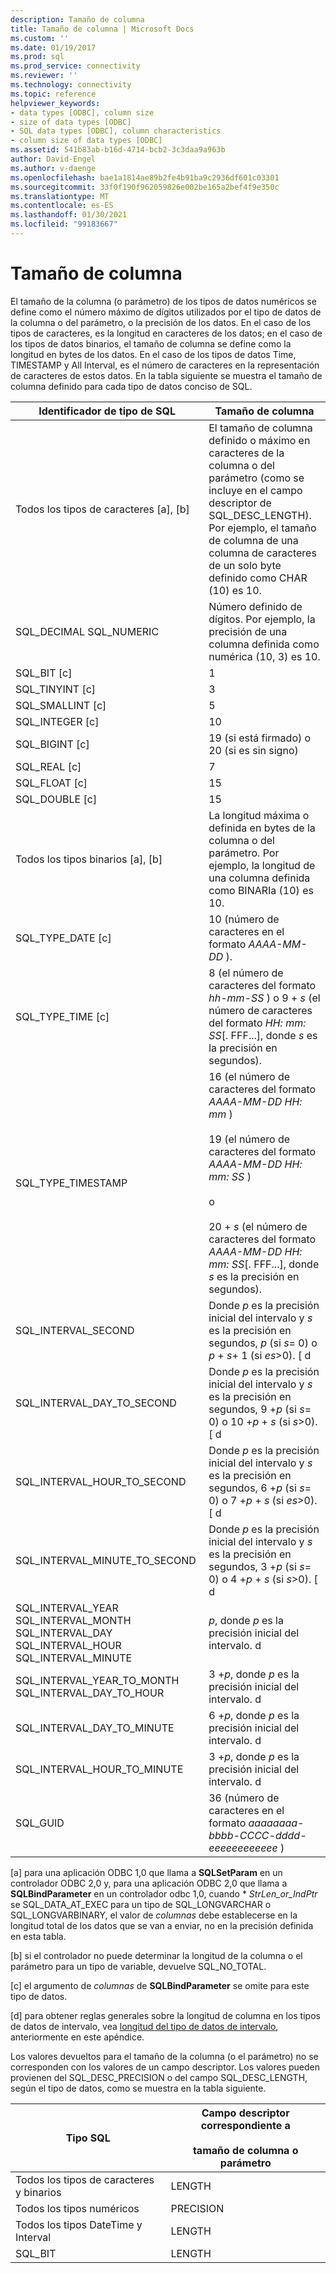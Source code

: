 ```yaml
---
description: Tamaño de columna
title: Tamaño de columna | Microsoft Docs
ms.custom: ''
ms.date: 01/19/2017
ms.prod: sql
ms.prod_service: connectivity
ms.reviewer: ''
ms.technology: connectivity
ms.topic: reference
helpviewer_keywords:
- data types [ODBC], column size
- size of data types [ODBC]
- SQL data types [ODBC], column characteristics
- column size of data types [ODBC]
ms.assetid: 541b83ab-b16d-4714-bcb2-3c3daa9a963b
author: David-Engel
ms.author: v-daenge
ms.openlocfilehash: bae1a1814ae89b2fe4b91ba9c2936df601c03301
ms.sourcegitcommit: 33f0f190f962059826e002be165a2bef4f9e350c
ms.translationtype: MT
ms.contentlocale: es-ES
ms.lasthandoff: 01/30/2021
ms.locfileid: "99183667"
---
```

# <a name="column-size"></a>Tamaño de columna
El tamaño de la columna (o parámetro) de los tipos de datos numéricos se define como el número máximo de dígitos utilizados por el tipo de datos de la columna o del parámetro, o la precisión de los datos. En el caso de los tipos de caracteres, es la longitud en caracteres de los datos; en el caso de los tipos de datos binarios, el tamaño de columna se define como la longitud en bytes de los datos. En el caso de los tipos de datos Time, TIMESTAMP y All Interval, es el número de caracteres en la representación de caracteres de estos datos. En la tabla siguiente se muestra el tamaño de columna definido para cada tipo de datos conciso de SQL.  
  
|Identificador de tipo de SQL|Tamaño de columna|  
|-------------------------|-----------------|  
|Todos los tipos de caracteres [a], [b]|El tamaño de columna definido o máximo en caracteres de la columna o del parámetro (como se incluye en el campo descriptor de SQL_DESC_LENGTH). Por ejemplo, el tamaño de columna de una columna de caracteres de un solo byte definido como CHAR (10) es 10.|  
|SQL_DECIMAL SQL_NUMERIC|Número definido de dígitos. Por ejemplo, la precisión de una columna definida como numérica (10, 3) es 10.|  
|SQL_BIT [c]|1|  
|SQL_TINYINT [c]|3|  
|SQL_SMALLINT [c]|5|  
|SQL_INTEGER [c]|10|  
|SQL_BIGINT [c]|19 (si está firmado) o 20 (si es sin signo)|  
|SQL_REAL [c]|7|  
|SQL_FLOAT [c]|15|  
|SQL_DOUBLE [c]|15|  
|Todos los tipos binarios [a], [b]|La longitud máxima o definida en bytes de la columna o del parámetro. Por ejemplo, la longitud de una columna definida como BINARIa (10) es 10.|  
|SQL_TYPE_DATE [c]|10 (número de caracteres en el formato *AAAA-MM-DD* ).|  
|SQL_TYPE_TIME [c]|8 (el número de caracteres del formato *hh-mm-SS* ) o 9 + *s* (el número de caracteres del formato *HH: mm: SS*[. FFF...], donde *s* es la precisión en segundos).|  
|SQL_TYPE_TIMESTAMP|16 (el número de caracteres del formato *AAAA-MM-DD HH: mm* )<br /><br /> 19 (el número de caracteres del formato *AAAA-MM-DD* *HH: mm: SS* )<br /><br /> o<br /><br /> 20 + *s* (el número de caracteres del formato *AAAA-MM-DD HH: mm: SS*[. FFF...], donde *s* es la precisión en segundos).|  
|SQL_INTERVAL_SECOND|Donde *p* es la precisión inicial del intervalo y *s* es la precisión en segundos, *p* (si *s*= 0) o *p* + *s*+ 1 (si *es*>0). [ d|  
|SQL_INTERVAL_DAY_TO_SECOND|Donde *p* es la precisión inicial del intervalo y *s* es la precisión en segundos, 9 +*p* (si *s*= 0) o 10 +*p* + *s* (si *s*>0). [ d|  
|SQL_INTERVAL_HOUR_TO_SECOND|Donde *p* es la precisión inicial del intervalo y *s* es la precisión en segundos, 6 +*p* (si *s*= 0) o 7 +*p* + *s* (si *es*>0). [ d|  
|SQL_INTERVAL_MINUTE_TO_SECOND|Donde *p* es la precisión inicial del intervalo y *s* es la precisión en segundos, 3 +*p* (si *s*= 0) o 4 +*p* + *s* (si *s*>0). [ d|  
|SQL_INTERVAL_YEAR SQL_INTERVAL_MONTH SQL_INTERVAL_DAY SQL_INTERVAL_HOUR SQL_INTERVAL_MINUTE|*p*, donde *p* es la precisión inicial del intervalo. d|  
|SQL_INTERVAL_YEAR_TO_MONTH SQL_INTERVAL_DAY_TO_HOUR|3 +*p*, donde *p* es la precisión inicial del intervalo. d|  
|SQL_INTERVAL_DAY_TO_MINUTE|6 +*p*, donde *p* es la precisión inicial del intervalo. d|  
|SQL_INTERVAL_HOUR_TO_MINUTE|3 +*p*, donde *p* es la precisión inicial del intervalo. d|  
|SQL_GUID|36 (número de caracteres en el formato *aaaaaaaa-bbbb-CCCC-dddd-eeeeeeeeeeee* )|  
  
 [a] para una aplicación ODBC 1,0 que llama a **SQLSetParam** en un controlador ODBC 2,0 y, para una aplicación ODBC 2,0 que llama a **SQLBindParameter** en un controlador odbc 1,0, cuando \* *StrLen_or_IndPtr* se SQL_DATA_AT_EXEC para un tipo de SQL_LONGVARCHAR o SQL_LONGVARBINARY, el valor de *columnas* debe establecerse en la longitud total de los datos que se van a enviar, no en la precisión definida en esta tabla.  
  
 [b] si el controlador no puede determinar la longitud de la columna o el parámetro para un tipo de variable, devuelve SQL_NO_TOTAL.  
  
 [c] el argumento de *columnas* de **SQLBindParameter** se omite para este tipo de datos.  
  
 [d] para obtener reglas generales sobre la longitud de columna en los tipos de datos de intervalo, vea [longitud del tipo de datos de intervalo](../../../odbc/reference/appendixes/interval-data-type-length.md), anteriormente en este apéndice.  
  
 Los valores devueltos para el tamaño de la columna (o el parámetro) no se corresponden con los valores de un campo descriptor. Los valores pueden provienen del SQL_DESC_PRECISION o del campo SQL_DESC_LENGTH, según el tipo de datos, como se muestra en la tabla siguiente.  
  
|Tipo SQL|Campo descriptor correspondiente a<br /><br /> tamaño de columna o parámetro|  
|--------------|--------------------------------------------------------------------|  
|Todos los tipos de caracteres y binarios|LENGTH|  
|Todos los tipos numéricos|PRECISION|  
|Todos los tipos DateTime y Interval|LENGTH|  
|SQL_BIT|LENGTH|
